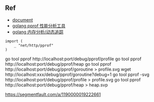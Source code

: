 ## Ref
- [document](https://golang.org/pkg/net/http/pprof/)
- [golang pprof 性能分析工具](http://www.hatlonely.com/2018/01/29/golang-pprof-%E6%80%A7%E8%83%BD%E5%88%86%E6%9E%90%E5%B7%A5%E5%85%B7/index.html)
- [golang 内存分析/动态追踪](https://lrita.github.io/2017/05/26/golang-memory-pprof/)

```
import (
	_ "net/http/pprof"
)
```

go tool pprof http://localhost:port/debug/pprof/profile
go tool pprof http://localhost:port/debug/pprof/heap
go tool pprof http://localhost:port/debug/pprof/goroutine > profile.svg
wget http://localhost:xxx/debug/pprof/goroutine?debug=1
go tool pprof -svg http://localhost:port/debug/pprof/profile > profile.svg
go tool pprof http://localhost:port/debug/pprof/heap > heap.svp

https://segmentfault.com/a/1190000019222661
